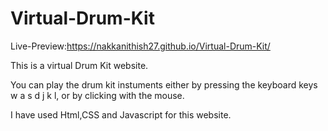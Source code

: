 # Virtual-Drum-Kit
Live-Preview:https://nakkanithish27.github.io/Virtual-Drum-Kit/

This is a virtual Drum Kit website.

You can play the drum kit instuments either by pressing the keyboard keys w a s d j k l, or by clicking with the mouse.

I have used Html,CSS and Javascript for this website.

